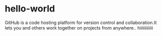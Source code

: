 # hello-world

 GitHub is a code hosting platform for version control and collaboration.It lets you and others work together on projects from anywhere..
hiiiiiiiiiiii
